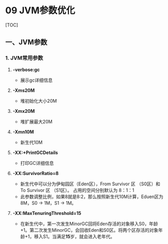 # 09 JVM参数优化

[TOC]

## 一、JVM参数

### 1. JVM常用参数

1. **-verbose:gc** 
   * 展示gc详细信息
2. **-Xms20M** 
   * 堆初始化大小20M
3. **-Xmx20M**
   * 堆扩展最大20M
4. **-Xmn10M**
   * 新生代10M
5. **-XX:+PrintGCDetails** 
   * 打印GC详细信息
6. **-XX:SurvivorRatio=8**
   * 新生代中可以分为伊甸园区（Eden区），From Survivor 区 （S0区）和 To Survivor 区 （S1区）。 占用的空间分别默认为 8：1：1
   * 此参数调整比例，如果8就是8:2，那么按照新生代10M计算，Eduen区为8M，S0 -> 1M，S1 -> 1M。

7. **-XX:MaxTenuringThreshold=15**
   * 在新生代中，第一次发生MinorGC回将Eden存活的对象移入S0，年龄+1。第二次发生MinorGC，会回收Eden和S0区。将两个区存活的对象年龄+1，移入S1。当满足**15**岁，就会进入老年代。

